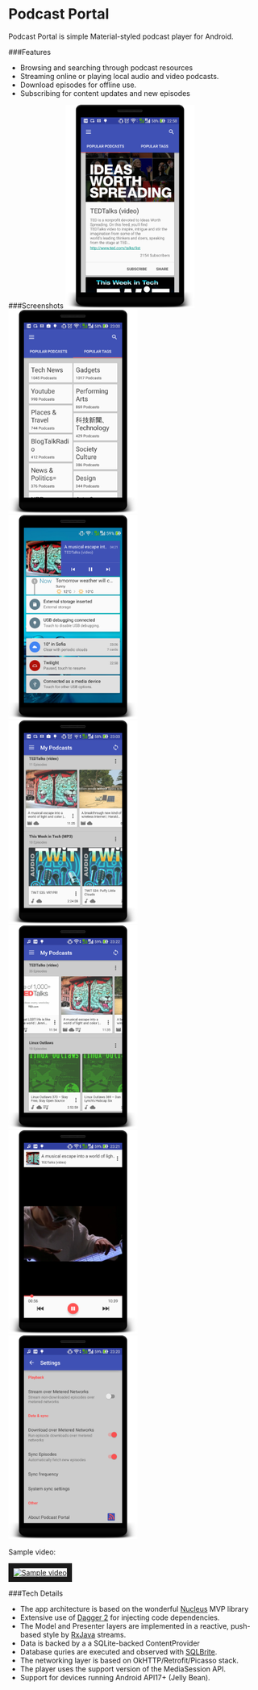 Podcast Portal
==============

Podcast Portal is simple Material-styled podcast player for Android.

###Features

* Browsing  and searching through podcast resources
* Streaming online or playing local audio and video podcasts.
* Download episodes for offline use.
* Subscribing for content updates and new episodes

###Screenshots
<img src="/screenshots/explore.png" width="256">
<img src="/screenshots/explore2.png" width="256">
<img src="/screenshots/lockscreen.png" width="256">
<img src="/screenshots/myPodcasts.png" width="256">
<img src="/screenshots/myPodcasts2.png" width="256">
<img src="/screenshots/player.png" width="256">
<img src="/screenshots/settings.png" width="256">

<p>Sample video:<p/>
<a href="http://www.youtube.com/watch?feature=player_embedded&v=xmwxD_62Vdg
" target="_blank"><img src="http://img.youtube.com/vi/xmwxD_62Vdg/0.jpg" 
alt="Sample video" height="256" style="object-fit: cover; object-position: center;" border="10" /></a>

###Tech Details
* The app architecture is based on the wonderful [Nucleus](https://github.com/konmik/nucleus) MVP library
* Extensive use of [Dagger 2](http://google.github.io/dagger/) for injecting code dependencies.
* The Model and Presenter layers are implemented in a reactive, push-based style by [RxJava](https://github.com/ReactiveX/RxJava) streams.
* Data is backed by a a SQLite-backed ContentProvider
* Database quries are executed and observed with [SQLBrite](https://github.com/square/sqlbrite).
* The networking layer is based on OkHTTP/Retrofit/Picasso stack.
* The player uses the support version of the MediaSession API.
* Support for devices running Android API17+ (Jelly Bean).
